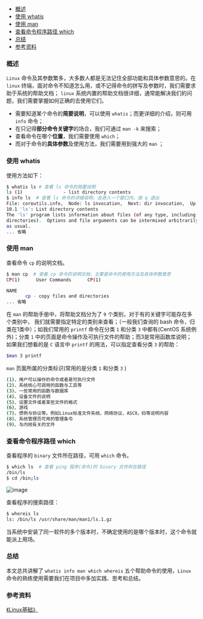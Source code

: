 - [概述](#概述)
- [使用 whatis](#使用-whatis)
- [使用 man](#使用-man)
- [查看命令程序路径 which](#查看命令程序路径-which)
- [总结](#总结)
- [参考资料](#参考资料)

### 概述

`Linux` 命令及其参数繁多，大多数人都是无法记住全部功能和具体参数意思的。在 `linux` 终端，面对命令不知道怎么用，或不记得命令的拼写及参数时，我们需要求助于系统的帮助文档； `linux` 系统内置的帮助文档很详细，通常能解决我们的问题，我们需要掌握如何正确的去使用它们。

* 需要知道某个命令的**简要说明**，可以使用 `whatis`；而更详细的介绍，则可用 `info` 命令；
* 在只记得**部分命令关键字**的场合，我们可通过 `man -k` 来搜索；
* 查看命令在哪个**位置**，我们需要使用 `which`；
* 而对于命令的**具体参数**及使用方法，我们需要用到强大的 `man` ；

### 使用 whatis

使用方法如下：

```bash
$ whatis ls # 查看 ls 命令的简要说明
ls (1)               - list directory contents
$ info ls  # 查看 ls 命令的详细说明，会进入一个窗口内，按 q 退出
File: coreutils.info,  Node: ls invocation,  Next: dir invocation,  Up: Directory listing
10.1 'ls': List directory contents
The 'ls' program lists information about files (of any type, including
directories).  Options and file arguments can be intermixed arbitrarily,
as usual.
... 省略
```

### 使用 man

查看命令 `cp` 的说明文档。

```bash
$ man cp  # 查看 cp 命令的说明文档，主要是命令的使用方法及具体参数意思
CP(1)      User Commands      CP(1)

NAME
       cp - copy files and directories
... 省略
```

在 `man` 的帮助手册中，将帮助文档分为了 `9` 个类别，对于有的关键字可能存在多个类别中， 我们就需要指定特定的类别来查看；（一般我们查询的 bash 命令，归类在1类中）；如我们常用的 `printf` 命令在分类 `1` 和分类 `3` 中都有(CentOS 系统例外)；分类 `1` 中的页面是命令操作及可执行文件的帮助；而3是常用函数库说明；如果我们想看的是 `C` 语言中 `printf` 的用法，可以指定查看分类 `3` 的帮助：

```bash
$man 3 printf
```

`man` 页面所属的分类标识(常用的是分类 `1` 和分类 `3` )

```bash
(1)、用户可以操作的命令或者是可执行文件
(2)、系统核心可调用的函数与工具等
(3)、一些常用的函数与数据库
(4)、设备文件的说明
(5)、设置文件或者某些文件的格式
(6)、游戏
(7)、惯例与协议等。例如Linux标准文件系统、网络协议、ASCⅡ，码等说明内容
(8)、系统管理员可用的管理条令
(9)、与内核有关的文件
```

### 查看命令程序路径 which

查看程序的 `binary` 文件所在路径，可用 `which` 命令。

```bash
$ which ls  # 查看 ping 程序(命令)的 binary 文件所在路径
/bin/ls
$ cd /bin;ls 
```

![image](./images/ls_bin.png)

查看程序的搜索路径：

```bash
$ whereis ls
ls: /bin/ls /usr/share/man/man1/ls.1.gz
```
当系统中安装了同一软件的多个版本时，不确定使用的是哪个版本时，这个命令就能派上用场。

### 总结

本文总共讲解了 `whatis info man which whereis` 五个帮助命令的使用，`Linux` 命令的熟练使用需要我们在项目中多加实践、思考和总结。

### 参考资料

[《Linux基础》](https://linuxtools-rst.readthedocs.io/zh_CN/latest/base/index.html)